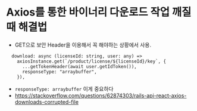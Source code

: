 # Axios를 통한 바이너리 다운로드 작업 깨질 때 해결법
* GET으로 보안 Header을 이용해서 꼭 해야하는 상황에서 사용.
```tsx
  download: async (licenseId: string, user: any) =>
    axiosInstance.get(`/product/license/${licenseId}/key`, {
      ...getTokenHeader(await user.getIdToken()),
      responseType: "arraybuffer",
    }),
```
* `responseType: arraybuffer` 이게 중요하다
* https://stackoverflow.com/questions/62874303/rails-api-react-axios-downloads-corrupted-file